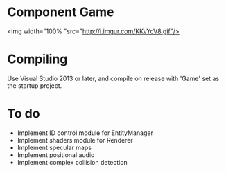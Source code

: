 # Component Game
<img width="100% "src="http://i.imgur.com/KKvYcV8.gif"/>

# Compiling
Use Visual Studio 2013 or later, and compile on release with 'Game' set as the startup project.

# To do
- Implement ID control module for EntityManager
- Implement shaders module for Renderer
- Implement specular maps
- Implement positional audio
- Implement complex collision detection